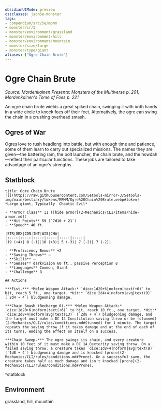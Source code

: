 ```yaml
---
obsidianUIMode: preview
cssclasses: json5e-monster
tags:
- compendium/src/5e/mpmm
- monster/cr/3
- monster/environment/grassland
- monster/environment/hill
- monster/environment/mountain
- monster/size/large
- monster/type/giant
aliases: ["Ogre Chain Brute"]
---
```

# Ogre Chain Brute
*Source: Mordenkainen Presents: Monsters of the Multiverse p. 201, Mordenkainen's Tome of Foes p. 221*  

An ogre chain brute wields a great spiked chain, swinging it with both hands in a wide circle to knock foes off their feet. Alternatively, the ogre can swing the chain in a crushing overhead smash.

## Ogres of War

Ogres love to rush headlong into battle, but with enough time and patience, some of them learn to carry out specialized missions. The names they are given—the battering ram, the bolt launcher, the chain brute, and the howdah—reflect their particular functions. These jobs are tailored to take advantage of an ogre's strengths.

## Statblock

```ad-statblock
title: Ogre Chain Brute
![](https://raw.githubusercontent.com/5etools-mirror-3/5etools-img/main/bestiary/tokens/MPMM/Ogre%20Chain%20Brute.webp#token)
*Large giant, Typically  Chaotic Evil*

- **Armor Class** 11 ([hide armor](2-Mechanics/CLI/items/hide-armor.md))
- **Hit Points** 59 (`7d10 + 21`)
- **Speed** 40 ft.

|STR|DEX|CON|INT|WIS|CHA|
|:---:|:---:|:---:|:---:|:---:|:---:|
|19 (+4)| 8 (-1)|16 (+3)| 5 (-3)| 7 (-2)| 7 (-2)|

- **Proficiency Bonus** +2
- **Saving Throws** ⏤
- **Skills** ⏤
- **Senses** darkvision 60 ft., passive Perception 8
- **Languages** Common, Giant
- **Challenge** 3

## Actions

***Fist.*** *Melee Weapon Attack:* `dice:1d20+6|noform|text(+6)` to hit, reach 5 ft., one target. *Hit:* `dice:2d4+4|noform|avg|text(9)` (`2d4 + 4`) bludgeoning damage.

***Chain Smash (Recharge 6).*** *Melee Weapon Attack:* `dice:1d20+6|noform|text(+6)` to hit, reach 10 ft., one target. *Hit:* `dice:2d8+4|noform|avg|text(13)` (`2d8 + 4`) bludgeoning damage, and the target must make a DC 14 Constitution saving throw or be [stunned](2-Mechanics/CLI/rules/conditions.md#Stunned) for 1 minute. The target repeats the saving throw if it takes damage and at the end of each of its turns, ending the effect on itself on a success.

***Chain Sweep.*** The ogre swings its chain, and every creature within 10 feet of it must make a DC 14 Dexterity saving throw. On a failed saving throw, a creature takes `dice:1d8+4|noform|avg|text(8)` (`1d8 + 4`) bludgeoning damage and is knocked [prone](2-Mechanics/CLI/rules/conditions.md#Prone). On a successful save, the creature takes half as much damage and isn't knocked [prone](2-Mechanics/CLI/rules/conditions.md#Prone).
```
^statblock

## Environment

grassland, hill, mountain